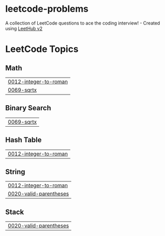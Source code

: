 # leetcode-problems
A collection of LeetCode questions to ace the coding interview! - Created using [LeetHub v2](https://github.com/arunbhardwaj/LeetHub-2.0)

<!---LeetCode Topics Start-->
# LeetCode Topics
## Math
|  |
| ------- |
| [0012-integer-to-roman](https://github.com/nanduthota/leetcode-problems/tree/master/0012-integer-to-roman) |
| [0069-sqrtx](https://github.com/nanduthota/leetcode-problems/tree/master/0069-sqrtx) |
## Binary Search
|  |
| ------- |
| [0069-sqrtx](https://github.com/nanduthota/leetcode-problems/tree/master/0069-sqrtx) |
## Hash Table
|  |
| ------- |
| [0012-integer-to-roman](https://github.com/nanduthota/leetcode-problems/tree/master/0012-integer-to-roman) |
## String
|  |
| ------- |
| [0012-integer-to-roman](https://github.com/nanduthota/leetcode-problems/tree/master/0012-integer-to-roman) |
| [0020-valid-parentheses](https://github.com/nanduthota/leetcode-problems/tree/master/0020-valid-parentheses) |
## Stack
|  |
| ------- |
| [0020-valid-parentheses](https://github.com/nanduthota/leetcode-problems/tree/master/0020-valid-parentheses) |
<!---LeetCode Topics End-->